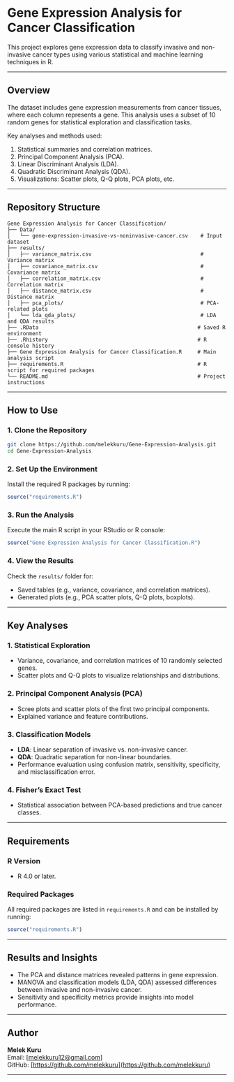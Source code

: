 # Gene Expression Analysis for Cancer Classification

This project explores gene expression data to classify invasive and non-invasive cancer types using various statistical and machine learning techniques in R.

---

## Overview

The dataset includes gene expression measurements from cancer tissues, where each column represents a gene. This analysis uses a subset of 10 random genes for statistical exploration and classification tasks. 

Key analyses and methods used:
1. Statistical summaries and correlation matrices.
2. Principal Component Analysis (PCA).
3. Linear Discriminant Analysis (LDA).
4. Quadratic Discriminant Analysis (QDA).
5. Visualizations: Scatter plots, Q-Q plots, PCA plots, etc.

---

## Repository Structure

```plaintext
Gene Expression Analysis for Cancer Classification/
├── Data/
│   └── gene-expression-invasive-vs-noninvasive-cancer.csv    # Input dataset
├── results/
│   ├── variance_matrix.csv                                   # Variance matrix
│   ├── covariance_matrix.csv                                 # Covariance matrix
│   ├── correlation_matrix.csv                                # Correlation matrix
│   ├── distance_matrix.csv                                   # Distance matrix
│   ├── pca_plots/                                            # PCA-related plots
│   └── lda_qda_plots/                                        # LDA and QDA results
├── .RData                                                   # Saved R environment
├── .Rhistory                                                # R console history
├── Gene Expression Analysis for Cancer Classification.R     # Main analysis script
├── requirements.R                                           # R script for required packages
└── README.md                                                # Project instructions
```

---

## How to Use

### 1. Clone the Repository
```bash
git clone https://github.com/melekkuru/Gene-Expression-Analysis.git
cd Gene-Expression-Analysis
```

### 2. Set Up the Environment
Install the required R packages by running:
```r
source("requirements.R")
```

### 3. Run the Analysis
Execute the main R script in your RStudio or R console:
```r
source("Gene Expression Analysis for Cancer Classification.R")
```

### 4. View the Results
Check the `results/` folder for:
- Saved tables (e.g., variance, covariance, and correlation matrices).
- Generated plots (e.g., PCA scatter plots, Q-Q plots, boxplots).

---

## Key Analyses

### 1. Statistical Exploration
- Variance, covariance, and correlation matrices of 10 randomly selected genes.
- Scatter plots and Q-Q plots to visualize relationships and distributions.

### 2. Principal Component Analysis (PCA)
- Scree plots and scatter plots of the first two principal components.
- Explained variance and feature contributions.

### 3. Classification Models
- **LDA**: Linear separation of invasive vs. non-invasive cancer.
- **QDA**: Quadratic separation for non-linear boundaries.
- Performance evaluation using confusion matrix, sensitivity, specificity, and misclassification error.

### 4. Fisher’s Exact Test
- Statistical association between PCA-based predictions and true cancer classes.

---

## Requirements

### R Version
- R 4.0 or later.

### Required Packages
All required packages are listed in `requirements.R` and can be installed by running:
```r
source("requirements.R")
```

---

## Results and Insights

- The PCA and distance matrices revealed patterns in gene expression.
- MANOVA and classification models (LDA, QDA) assessed differences between invasive and non-invasive cancer.
- Sensitivity and specificity metrics provide insights into model performance.

---

## Author

**Melek Kuru**  
Email: [melekkuru12@gmail.com]  
GitHub: [https://github.com/melekkuru](https://github.com/melekkuru)

---



